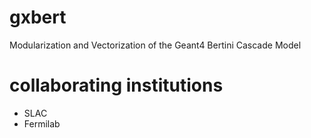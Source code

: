 # gxbert
Modularization and Vectorization of the Geant4 Bertini Cascade Model

# collaborating institutions
- SLAC
- Fermilab
